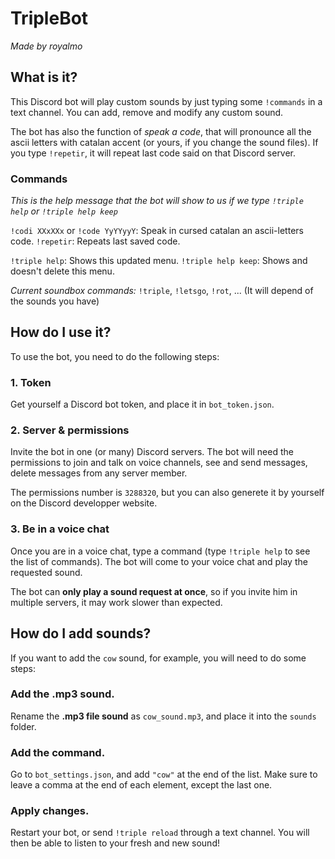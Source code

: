 # TripleBot

*Made by royalmo*

## What is it?

This Discord bot will play custom sounds by just typing some `!commands` in a text channel. You can add, remove and modify any custom sound.

The bot has also the function of *speak a code*, that will pronounce all the ascii letters with catalan accent (or yours, if you change the sound files). If you type `!repetir`, it will repeat last code said on that Discord server.

### Commands
*This is the help message that the bot will show to us if we type `!triple help` or `!triple help keep`*

`!codi XXxXXx` or `!code YyYYyyY`: Speak in cursed catalan an ascii-letters code.
`!repetir`: Repeats last saved code.

`!triple help`: Shows this updated menu.
`!triple help keep`: Shows and doesn't delete this menu.

*Current soundbox commands:*
`!triple`, `!letsgo`, `!rot`, ... (It will depend of the sounds you have)


## How do I use it?

To use the bot, you need to do the following steps:

### 1. Token
Get yourself a Discord bot token, and place it in `bot_token.json`.

### 2. Server & permissions
Invite the bot in one (or many) Discord servers. The bot will need the permissions to join and talk on voice channels, see and send messages, delete messages from any server member.

The permissions number is `3288320`, but you can also generete it by yourself on the Discord developper website.

### 3. Be in a voice chat
Once you are in a voice chat, type a command (type `!triple help` to see the list of commands). The bot will come to your voice chat and play the requested sound.

The bot can **only play a sound request at once**, so if you invite him in multiple servers, it may work slower than expected.


## How do I add sounds?
If you want to add the `cow` sound, for example, you will need to do some steps:

### Add the .mp3 sound.
Rename the **.mp3 file sound** as `cow_sound.mp3`, and place it into the `sounds` folder.

### Add the command.
Go to `bot_settings.json`, and add `"cow"` at the end of the list. Make sure to leave a comma at the end of each element, except the last one.

### Apply changes.
Restart your bot, or send `!triple reload` through a text channel. You will then be able to listen to your fresh and new sound!